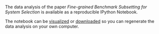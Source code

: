 The data analysis of the paper _Fine-grained Benchmark Subsetting for System Selection_ 
is available as a reproducible IPython Notebook.

The notebook can be [visualized](http://benchmark-subsetting.github.io/fine-grained-subsetting/)
or [downloaded](https://github.com/benchmark-subsetting/benchmark-subsetting.github.io/tree/master/fine-grained-subsetting)
so you can regenerate the data analysis on your own computer. 


